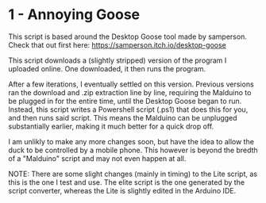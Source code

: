 # 1 - Annoying Goose

This script is based around the Desktop Goose tool made by samperson.
Check that out first here: https://samperson.itch.io/desktop-goose

This script downloads a (slightly stripped) version of the program I uploaded online.
One downloaded, it then runs the program.

After a few iterations, I eventually settled on this version. Previous versions ran the download and .zip extraction line by line, requiring the Malduino to be plugged in for the entire time, until the Desktop Goose began to run. Instead, this script writes a Powershell script (.ps1) that does this for you, and then runs said script. This means the Malduino can be unplugged substantially earlier, making it much better for a quick drop off.

I am unlikly to make any more changes soon, but have the idea to allow the duck to be controlled by a mobile phone. This however is beyond the bredth of a "Malduino" script and may not even happen at all.

NOTE: There are some slight changes (mainly in timing) to the Lite script, as this is the one I test and use. The elite script is the one generated by the script converter, whereas the Lite is slightly edited in the Arduino IDE.